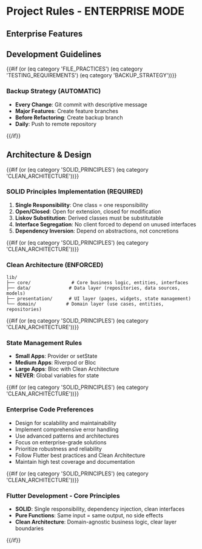 # Project Rules - ENTERPRISE MODE


## Enterprise Features
















## Development Guidelines


{{#if (or (eq category 'FILE_PRACTICES') (eq category 'TESTING_REQUIREMENTS') (eq category 'BACKUP_STRATEGY'))}}
### Backup Strategy (AUTOMATIC)
- **Every Change**: Git commit with descriptive message
- **Major Features**: Create feature branches
- **Before Refactoring**: Create backup branch
- **Daily**: Push to remote repository



{{/if}}


## Architecture & Design


{{#if (or (eq category 'SOLID_PRINCIPLES') (eq category 'CLEAN_ARCHITECTURE'))}}
### SOLID Principles Implementation (REQUIRED)
1. **Single Responsibility**: One class = one responsibility
2. **Open/Closed**: Open for extension, closed for modification
3. **Liskov Substitution**: Derived classes must be substitutable
4. **Interface Segregation**: No client forced to depend on unused interfaces
5. **Dependency Inversion**: Depend on abstractions, not concretions



{{#if (or (eq category 'SOLID_PRINCIPLES') (eq category 'CLEAN_ARCHITECTURE'))}}
### Clean Architecture (ENFORCED)
```
lib/
├── core/               # Core business logic, entities, interfaces
├── data/              # Data layer (repositories, data sources, models)
├── presentation/      # UI layer (pages, widgets, state management)
└── domain/           # Domain layer (use cases, entities, repositories)
```



{{#if (or (eq category 'SOLID_PRINCIPLES') (eq category 'CLEAN_ARCHITECTURE'))}}
### State Management Rules
- **Small Apps**: Provider or setState
- **Medium Apps**: Riverpod or Bloc
- **Large Apps**: Bloc with Clean Architecture
- **NEVER**: Global variables for state



{{#if (or (eq category 'SOLID_PRINCIPLES') (eq category 'CLEAN_ARCHITECTURE'))}}
### Enterprise Code Preferences
- Design for scalability and maintainability
- Implement comprehensive error handling
- Use advanced patterns and architectures
- Focus on enterprise-grade solutions
- Prioritize robustness and reliability
- Follow Flutter best practices and Clean Architecture
- Maintain high test coverage and documentation



{{#if (or (eq category 'SOLID_PRINCIPLES') (eq category 'CLEAN_ARCHITECTURE'))}}
### Flutter Development - Core Principles
- **SOLID**: Single responsibility, dependency injection, clean interfaces
- **Pure Functions**: Same input = same output, no side effects
- **Clean Architecture**: Domain-agnostic business logic, clear layer boundaries



{{/if}}